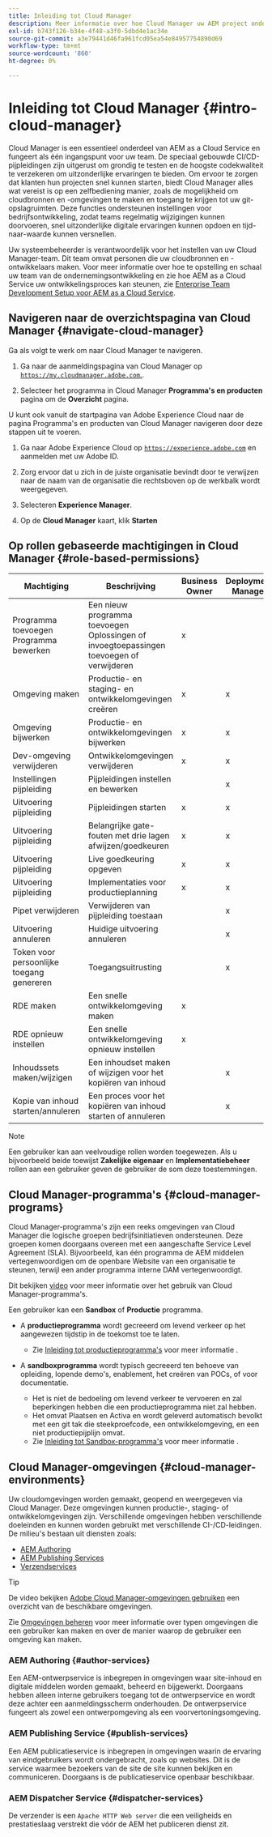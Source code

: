 ```yaml
---
title: Inleiding tot Cloud Manager
description: Meer informatie over hoe Cloud Manager uw AEM project ondersteunt via programma's, omgevingen en pijpleidingen.
exl-id: b743f126-b34e-4f48-a3f0-5dbd4e1ac34e
source-git-commit: a3e79441d46fa961fcd05ea54e84957754890d69
workflow-type: tm+mt
source-wordcount: '860'
ht-degree: 0%

---
```



# Inleiding tot Cloud Manager {#intro-cloud-manager}

Cloud Manager is een essentieel onderdeel van AEM as a Cloud Service en fungeert als één ingangspunt voor uw team. De speciaal gebouwde CI/CD-pijpleidingen zijn uitgerust om grondig te testen en de hoogste codekwaliteit te verzekeren om uitzonderlijke ervaringen te bieden. Om ervoor te zorgen dat klanten hun projecten snel kunnen starten, biedt Cloud Manager alles wat vereist is op een zelfbediening manier, zoals de mogelijkheid om cloudbronnen en -omgevingen te maken en toegang te krijgen tot uw git-opslagruimten. Deze functies ondersteunen instellingen voor bedrijfsontwikkeling, zodat teams regelmatig wijzigingen kunnen doorvoeren, snel uitzonderlijke digitale ervaringen kunnen opdoen en tijd-naar-waarde kunnen versnellen.

Uw systeembeheerder is verantwoordelijk voor het instellen van uw Cloud Manager-team. Dit team omvat personen die uw cloudbronnen en -ontwikkelaars maken. Voor meer informatie over hoe te opstelling en schaal uw team van de ondernemingsontwikkeling en zie hoe AEM as a Cloud Service uw ontwikkelingsproces kan steunen, zie [Enterprise Team Development Setup voor AEM as a Cloud Service](/help/implementing/cloud-manager/managing-code/enterprise-team-dev-setup.md).

## Navigeren naar de overzichtspagina van Cloud Manager {#navigate-cloud-manager}

Ga als volgt te werk om naar Cloud Manager te navigeren.

1. Ga naar de aanmeldingspagina van Cloud Manager op [`https://my.cloudmanager.adobe.com`.](https://my.cloudmanager.adobe.com/).

1. Selecteer het programma in Cloud Manager **Programma&#39;s en producten** pagina om de **Overzicht** pagina.

U kunt ook vanuit de startpagina van Adobe Experience Cloud naar de pagina Programma&#39;s en producten van Cloud Manager navigeren door deze stappen uit te voeren.

1. Ga naar Adobe Experience Cloud op [`https://experience.adobe.com`](https://experience.adobe.com) en aanmelden met uw Adobe ID.

1. Zorg ervoor dat u zich in de juiste organisatie bevindt door te verwijzen naar de naam van de organisatie die rechtsboven op de werkbalk wordt weergegeven.

1. Selecteren **Experience Manager**.

1. Op de **Cloud Manager** kaart, klik **Starten**

## Op rollen gebaseerde machtigingen in Cloud Manager {#role-based-permissions}

| Machtiging | Beschrijving | Business Owner | Deployment Manager | Program Manager | Developer |
|--- |--- |--- |--- |--- |--- |
| Programma toevoegen<br>Programma bewerken | Een nieuw programma toevoegen<br>Oplossingen of invoegtoepassingen toevoegen of verwijderen | x |  |  |  |
| Omgeving maken | Productie- en staging- en ontwikkelomgevingen creëren | x | x |  |  |
| Omgeving bijwerken | Productie- en ontwikkelomgevingen bijwerken | x | x |  |  |
| Dev-omgeving verwijderen | Ontwikkelomgevingen verwijderen | x | x |  |  |
| Instellingen pijpleiding | Pijpleidingen instellen en bewerken |  | x |  |  |
| Uitvoering pijpleiding | Pijpleidingen starten | x | x |  |  |
| Uitvoering pijpleiding | Belangrijke gate-fouten met drie lagen afwijzen/goedkeuren | x | x | x |  |
| Uitvoering pijpleiding | Live goedkeuring opgeven | x | x | x |  |
| Uitvoering pijpleiding | Implementaties voor productieplanning | x | x | x |  |
| Pipet verwijderen | Verwijderen van pijpleiding toestaan |  | x |  |  |
| Uitvoering annuleren | Huidige uitvoering annuleren |  | x |  |  |
| Token voor persoonlijke toegang genereren | Toegangsuitrusting |  | x |  | x |
| RDE maken | Een snelle ontwikkelomgeving maken | x |  |  | x |
| RDE opnieuw instellen | Een snelle ontwikkelomgeving opnieuw instellen | x |  |  | x |
| Inhoudssets maken/wijzigen | Een inhoudset maken of wijzigen voor het kopiëren van inhoud |  | x |  |  |
| Kopie van inhoud starten/annuleren | Een proces voor het kopiëren van inhoud starten of annuleren |  | x |  |  |

>[!NOTE]
>
>Een gebruiker kan aan veelvoudige rollen worden toegewezen. Als u bijvoorbeeld beide toewijst **Zakelijke eigenaar** en **Implementatiebeheer** rollen aan een gebruiker geven de gebruiker de som deze toestemmingen.

## Cloud Manager-programma&#39;s {#cloud-manager-programs}

Cloud Manager-programma&#39;s zijn een reeks omgevingen van Cloud Manager die logische groepen bedrijfsinitiatieven ondersteunen. Deze groepen komen doorgaans overeen met een aangeschafte Service Level Agreement (SLA). Bijvoorbeeld, kan één programma de AEM middelen vertegenwoordigen om de openbare Website van een organisatie te steunen, terwijl een ander programma interne DAM vertegenwoordigt.


Dit bekijken [video](https://experienceleague.adobe.com/docs/experience-manager-learn/cloud-service/cloud-manager/programs.html) voor meer informatie over het gebruik van Cloud Manager-programma&#39;s.

Een gebruiker kan een **Sandbox** of **Productie** programma.

* A **productieprogramma** wordt gecreeerd om levend verkeer op het aangewezen tijdstip in de toekomst toe te laten.
   * Zie [Inleiding tot productieprogramma&#39;s](/help/implementing/cloud-manager/getting-access-to-aem-in-cloud/introduction-production-programs.md) voor meer informatie .

* A **sandboxprogramma** wordt typisch gecreeerd ten behoeve van opleiding, lopende demo&#39;s, enablement, het creëren van POCs, of voor documentatie.
   * Het is niet de bedoeling om levend verkeer te vervoeren en zal beperkingen hebben die een productieprogramma niet zal hebben.
   * Het omvat Plaatsen en Activa en wordt geleverd automatisch bevolkt met een git tak die steekproefcode, een ontwikkelomgeving, en een niet productiepijplijn omvat.
   * Zie [Inleiding tot Sandbox-programma&#39;s](/help/implementing/cloud-manager/getting-access-to-aem-in-cloud/introduction-sandbox-programs.md) voor meer informatie .

## Cloud Manager-omgevingen {#cloud-manager-environments}

Uw cloudomgevingen worden gemaakt, geopend en weergegeven via Cloud Manager. Deze omgevingen kunnen productie-, staging- of ontwikkelomgevingen zijn. Verschillende omgevingen hebben verschillende doeleinden en kunnen worden gebruikt met verschillende CI-/CD-leidingen. De milieu&#39;s bestaan uit diensten zoals:

* [AEM Authoring](#author-services)
* [AEM Publishing Services](#publish-services)
* [Verzendservices](#dispatcher-services)

>[!TIP]
>
> De video bekijken [Adobe Cloud Manager-omgevingen gebruiken](https://experienceleague.adobe.com/docs/experience-manager-learn/cloud-service/cloud-manager/environments.html) een overzicht van de beschikbare omgevingen.
>
>Zie [Omgevingen beheren](/help/implementing/cloud-manager/manage-environments.md) voor meer informatie over typen omgevingen die een gebruiker kan maken en over de manier waarop de gebruiker een omgeving kan maken.

### AEM Authoring {#author-services}

Een AEM-ontwerpservice is inbegrepen in omgevingen waar site-inhoud en digitale middelen worden gemaakt, beheerd en bijgewerkt. Doorgaans hebben alleen interne gebruikers toegang tot de ontwerpservice en wordt deze achter een aanmeldingsscherm onderhouden. De ontwerpservice fungeert als zowel een ontwerpomgeving als een voorvertoningsomgeving.

### AEM Publishing Service {#publish-services}

Een AEM publicatieservice is inbegrepen in omgevingen waarin de ervaring van eindgebruikers wordt ondergebracht, zoals op websites. Dit is de service waarmee bezoekers van de site de site kunnen bekijken en communiceren. Doorgaans is de publicatieservice openbaar beschikbaar.

### AEM Dispatcher Service {#dispatcher-services}

De verzender is een `Apache HTTP Web server` die een veiligheids en prestatieslaag verstrekt die vóór de AEM het publiceren dienst zit.
